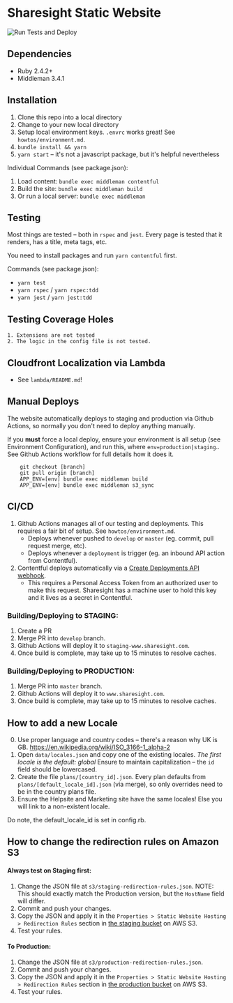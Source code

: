 # Sharesight Static Website

![Run Tests and Deploy](https://github.com/sharesight/www.sharesight.com/workflows/Run%20Tests%20and%20Deploy/badge.svg)

## Dependencies

- Ruby 2.4.2+
- Middleman 3.4.1

## Installation

1. Clone this repo into a local directory
2. Change to your new local directory
3. Setup local environment keys.  `.envrc` works great!  See `howtos/environment.md`.
4. `bundle install && yarn`
5. `yarn start` – it's not a javascript package, but it's helpful nevertheless

Individual Commands (see package.json):
1. Load content: `bundle exec middleman contentful`
2. Build the site: `bundle exec middleman build`
3. Or run a local server: `bundle exec middleman`


## Testing

Most things are tested – both in `rspec` and `jest`.  Every page is tested that it renders, has a title, meta tags, etc.

You need to install packages and run `yarn contentful` first.

Commands (see package.json):
 - `yarn test`
 - `yarn rspec` / `yarn rspec:tdd`
 - `yarn jest` / `yarn jest:tdd`


## Testing Coverage Holes

	1. Extensions are not tested
	2. The logic in the config file is not tested.


## Cloudfront Localization via Lambda
 - See `lambda/README.md`!


## Manual Deploys

The website automatically deploys to staging and production via Github Actions, so normally you don't need to deploy anything manually.

If you **must** force a local deploy, ensure your environment is all setup (see Environment Configuration), and run this, where `env=production|staging`..  See Github Actions workflow for full details how it does it.

		git checkout [branch]
		git pull origin [branch]
		APP_ENV=[env] bundle exec middleman build
		APP_ENV=[env] bundle exec middleman s3_sync


## CI/CD

1. Github Actions manages all of our testing and deployments.  This requires a fair bit of setup.  See `howtos/environment.md`.
	- Deploys whenever pushed to `develop` or `master` (eg. commit, pull request merge, etc).
	- Deploys whenever a `deployment` is trigger (eg. an inbound API action from Contentful).
2. Contentful deploys automatically via a [Create Deployments API webhook](https://developer.github.com/v3/repos/deployments/).
	- This requires a Personal Access Token from an authorized user to make this request.  Sharesight has a machine user to hold this key and it lives as a secret in Contentful.


### Building/Deploying to STAGING:

1. Create a PR
2. Merge PR into `develop` branch.
3. Github Actions will deploy it to `staging-www.sharesight.com`.
4. Once build is complete, may take up to 15 minutes to resolve caches.


### Building/Deploying to PRODUCTION:

1. Merge PR into `master` branch.
2. Github Actions will deploy it to `www.sharesight.com`.
3. Once build is complete, may take up to 15 minutes to resolve caches.


## How to add a new Locale

0. Use proper language and country codes – there's a reason why UK is GB.  https://en.wikipedia.org/wiki/ISO_3166-1_alpha-2
1. Open `data/locales.json` and copy one of the existing locales.  *The first locale is the default: global*
 	Ensure to maintain capitalization – the `id` field should be lowercased.
2. Create the file `plans/[country_id].json`. Every plan defaults from `plans/[default_locale_id].json` (via merge), so only overrides need to be in the country plans file.
3. Ensure the Helpsite and Marketing site have the same locales!  Else you will link to a non-existent locale.

Do note, the default_locale_id is set in config.rb.


## How to change the redirection rules on Amazon S3

#### Always test on Staging first:
1. Change the JSON file at `s3/staging-redirection-rules.json`.  NOTE: This should exactly match the Production version, but the `HostName` field will differ.
2. Commit and push your changes.
3. Copy the JSON and apply it in the `Properties > Static Website Hosting > Redirection Rules` section in [the staging bucket](https://console.aws.amazon.com/s3/home?region=us-west-1#&bucket=staging-middleman-www&prefix=) on AWS S3.
4. Test your rules.

#### To Production:
1. Change the JSON file at `s3/production-redirection-rules.json`.
2. Commit and push your changes.
3. Copy the JSON and apply it in the `Properties > Static Website Hosting > Redirection Rules` section in [the production bucket](https://console.aws.amazon.com/s3/home?region=us-west-1#&bucket=middleman-www&prefix=) on AWS S3.
4. Test your rules.
